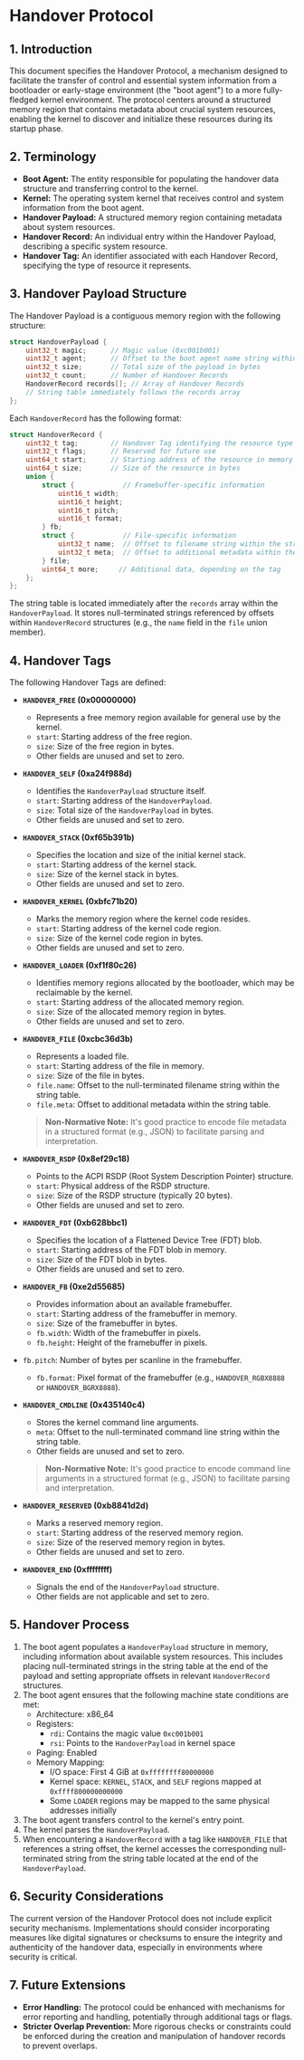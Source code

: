 # Handover Protocol

## 1. Introduction

This document specifies the Handover Protocol, a mechanism designed to facilitate the transfer of control and essential system information from a bootloader or early-stage environment (the "boot agent") to a more fully-fledged kernel environment. The protocol centers around a structured memory region that contains metadata about crucial system resources, enabling the kernel to discover and initialize these resources during its startup phase.

## 2. Terminology

* **Boot Agent:** The entity responsible for populating the handover data structure and transferring control to the kernel.
* **Kernel:** The operating system kernel that receives control and system information from the boot agent.
* **Handover Payload:** A structured memory region containing metadata about system resources.
* **Handover Record:** An individual entry within the Handover Payload, describing a specific system resource.
* **Handover Tag:** An identifier associated with each Handover Record, specifying the type of resource it represents.

## 3. Handover Payload Structure

The Handover Payload is a contiguous memory region with the following structure:

```c
struct HandoverPayload {
    uint32_t magic;      // Magic value (0xc001b001)
    uint32_t agent;      // Offset to the boot agent name string within the string table
    uint32_t size;       // Total size of the payload in bytes
    uint32_t count;      // Number of Handover Records
    HandoverRecord records[]; // Array of Handover Records
    // String table immediately follows the records array
};
```

Each `HandoverRecord` has the following format:

```c
struct HandoverRecord {
    uint32_t tag;        // Handover Tag identifying the resource type
    uint32_t flags;      // Reserved for future use
    uint64_t start;      // Starting address of the resource in memory
    uint64_t size;       // Size of the resource in bytes
    union {
        struct {            // Framebuffer-specific information
            uint16_t width;
            uint16_t height;
            uint16_t pitch;
            uint16_t format;
        } fb;
        struct {            // File-specific information
            uint32_t name;  // Offset to filename string within the string table
            uint32_t meta;  // Offset to additional metadata within the string table
        } file;
        uint64_t more;     // Additional data, depending on the tag
    };
};
```

The string table is located immediately after the `records` array within the `HandoverPayload`. It stores null-terminated strings referenced by offsets within `HandoverRecord` structures (e.g., the `name` field in the `file` union member).

## 4. Handover Tags

The following Handover Tags are defined:

* **`HANDOVER_FREE` (0x00000000)**
    * Represents a free memory region available for general use by the kernel.
    * `start`: Starting address of the free region.
    * `size`: Size of the free region in bytes.
    * Other fields are unused and set to zero.

* **`HANDOVER_SELF` (0xa24f988d)**
    * Identifies the `HandoverPayload` structure itself.
    * `start`: Starting address of the `HandoverPayload`.
    * `size`: Total size of the `HandoverPayload` in bytes.
    * Other fields are unused and set to zero.

* **`HANDOVER_STACK` (0xf65b391b)**
    * Specifies the location and size of the initial kernel stack.
    * `start`: Starting address of the kernel stack.
    * `size`: Size of the kernel stack in bytes.
    * Other fields are unused and set to zero.

* **`HANDOVER_KERNEL` (0xbfc71b20)**
    * Marks the memory region where the kernel code resides.
    * `start`: Starting address of the kernel code region.
    * `size`: Size of the kernel code region in bytes.
    * Other fields are unused and set to zero.

* **`HANDOVER_LOADER` (0xf1f80c26)**
    * Identifies memory regions allocated by the bootloader, which may be reclaimable by the kernel.
    * `start`: Starting address of the allocated memory region.
    * `size`: Size of the allocated memory region in bytes.
    * Other fields are unused and set to zero.

* **`HANDOVER_FILE` (0xcbc36d3b)**
    * Represents a loaded file.
    * `start`: Starting address of the file in memory.
    * `size`: Size of the file in bytes.
    * `file.name`: Offset to the null-terminated filename string within the string table.
    * `file.meta`: Offset to additional metadata within the string table.

    > **Non-Normative Note:** It's good practice to encode file metadata in a structured format (e.g., JSON) to facilitate parsing and interpretation.

* **`HANDOVER_RSDP` (0x8ef29c18)**
    * Points to the ACPI RSDP (Root System Description Pointer) structure.
    * `start`: Physical address of the RSDP structure.
    * `size`: Size of the RSDP structure (typically 20 bytes).
    * Other fields are unused and set to zero.

* **`HANDOVER_FDT` (0xb628bbc1)**
    * Specifies the location of a Flattened Device Tree (FDT) blob.
    * `start`: Starting address of the FDT blob in memory.
    * `size`: Size of the FDT blob in bytes.
    * Other fields are unused and set to zero.

* **`HANDOVER_FB` (0xe2d55685)**
    * Provides information about an available framebuffer.
    * `start`: Starting address of the framebuffer in memory.
    * `size`: Size of the framebuffer in bytes.
    * `fb.width`: Width of the framebuffer in pixels.
    * `fb.height`: Height of the framebuffer in pixels.
* `fb.pitch`: Number of bytes per scanline in the framebuffer.
    * `fb.format`: Pixel format of the framebuffer (e.g., `HANDOVER_RGBX8888` or `HANDOVER_BGRX8888`).

* **`HANDOVER_CMDLINE` (0x435140c4)**
    * Stores the kernel command line arguments.
    * `meta`: Offset to the null-terminated command line string within the string table.
    * Other fields are unused and set to zero.
    > **Non-Normative Note:** It's good practice to encode command line arguments in a structured format (e.g., JSON) to facilitate parsing and interpretation.

* **`HANDOVER_RESERVED` (0xb8841d2d)**
    * Marks a reserved memory region.
    * `start`: Starting address of the reserved memory region.
    * `size`: Size of the reserved memory region in bytes.
    * Other fields are unused and set to zero.

* **`HANDOVER_END` (0xffffffff)**
    * Signals the end of the `HandoverPayload` structure.
    * Other fields are not applicable and set to zero.

## 5. Handover Process

1. The boot agent populates a `HandoverPayload` structure in memory, including information about available system resources. This includes placing null-terminated strings in the string table at the end of the payload and setting appropriate offsets in relevant `HandoverRecord` structures.
2. The boot agent ensures that the following machine state conditions are met:
    * Architecture: x86_64
    * Registers:
        * `rdi`: Contains the magic value `0xc001b001`
        * `rsi`: Points to the `HandoverPayload` in kernel space
    * Paging: Enabled
    * Memory Mapping:
        * I/O space: First 4 GiB at `0xffffffff80000000`
        * Kernel space: `KERNEL`, `STACK`, and `SELF` regions mapped at `0xffff800000000000`
        * Some `LOADER` regions may be mapped to the same physical addresses initially
3. The boot agent transfers control to the kernel's entry point.
4. The kernel parses the `HandoverPayload`.
5. When encountering a `HandoverRecord` with a tag like `HANDOVER_FILE` that references a string offset, the kernel accesses the corresponding null-terminated string from the string table located at the end of the `HandoverPayload`.

## 6. Security Considerations

The current version of the Handover Protocol does not include explicit security mechanisms. Implementations should consider incorporating measures like digital signatures or checksums to ensure the integrity and authenticity of the handover data, especially in environments where security is critical.

## 7. Future Extensions

* **Error Handling:** The protocol could be enhanced with mechanisms for error reporting and handling, potentially through additional tags or flags.
* **Stricter Overlap Prevention:** More rigorous checks or constraints could be enforced during the creation and manipulation of handover records to prevent overlaps.
